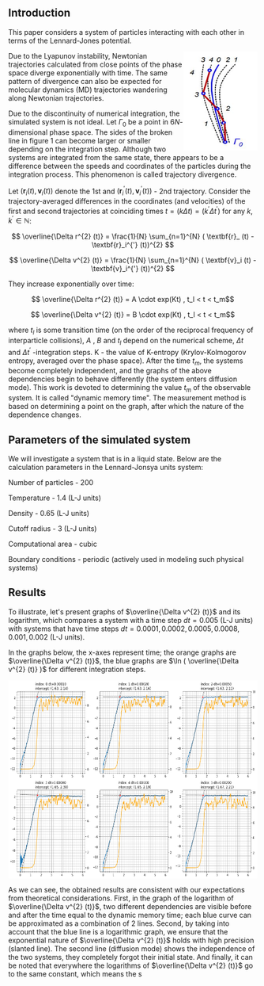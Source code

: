 ## Introduction

This paper considers a system of particles interacting with each other in terms of the Lennard-Jones potential.

<img align="right" width="150" height="200" src="./images/Trajectory.JPG">

Due to the Lyapunov instability, Newtonian trajectories calculated from close points of the phase space diverge exponentially with time. The same pattern of divergence can also be expected for molecular dynamics (MD) trajectories wandering along Newtonian trajectories.

Due to the discontinuity of numerical integration, the simulated system is not ideal. Let $\Gamma_0$ be a point in $6N$-dimensional phase space. The sides of the broken line in figure 1 can become larger or smaller depending on the integration step. Although two systems are integrated from the same state, there appears to be a difference between the speeds and coordinates of the particles during the integration process. This phenomenon is called trajectory divergence.

Let $( \textbf{r}_i (t) , \textbf{v}_i (t) )$ denote the 1st and $( \textbf{r}_i^{'} (t) , \textbf{v} _i^{'} (t) )$ - 2nd trajectory. Consider the trajectory-averaged differences in the coordinates (and velocities) of the first and second trajectories at coinciding times $t = (k \Delta t) = (k^{'} \Delta t^{'})$ for any $k, k^{'} \in \mathbb{N}$:


$$ \overline{\Delta r^{2} (t)} = \frac{1}{N} \sum_{n=1}^{N} ( \textbf{r}_ (t) - \textbf{r}_i^{'} (t))^{2} $$

$$ \overline{\Delta v^{2} (t)} = \frac{1}{N} \sum_{n=1}^{N} ( \textbf{v}_i (t) - \textbf{v}_i^{'} (t))^{2} $$

They increase exponentially over time:

$$ \overline{\Delta r^{2} (t)} = A \cdot exp(Kt) , t_l < t < t_m$$

$$ \overline{\Delta v^{2} (t)} = B \cdot exp(Kt) , t_l < t < t_m$$

where $t_l$ is some transition time (on the order of the reciprocal frequency of interparticle collisions), $A$ , $B$ and $t_l$ depend on the numerical scheme, $\Delta t$ and $\Delta t^{'}$ -integration steps. K - the value of K-entropy (Krylov-Kolmogorov entropy, averaged over the phase space). After the time $t_m$, the systems become completely independent, and the graphs of the above dependencies begin to behave differently (the system enters diffusion mode). This work is devoted to determining the value $t_m$ of the observable system. It is called "dynamic memory time". The measurement method is based on determining a point on the graph, after which the nature of the dependence changes.

## Parameters of the simulated system

We will investigate a system that is in a liquid state. Below are the calculation parameters in the Lennard-Jonsya units system:

Number of particles - $200$

Temperature - $1.4$ (L-J units)

Density - $0.65$ (L-J units)

Cutoff radius - $3$ (L-J units)

Computational area - cubic

Boundary conditions - periodic (actively used in modeling such physical systems)

## Results

To illustrate, let's present graphs of $\overline{\Delta v^{2} (t)}$
and its logarithm, which compares a system with a time step $dt = 0.005$ (L-J units) with systems that have time steps $dt = 0.0001, 0.0002, 0.0005, 0.0008, 0.001, 0.002$ (L-J units).

In the graphs below, the x-axes represent time; the orange graphs are $\overline{\Delta v^{2} (t)}$, the blue graphs are $\ln ( \overline{\Delta v^{2} (t)} )$ for different integration steps.

<img align="center" width="1000" height="400" src="./images/Speeds.png">
	
As we can see, the obtained results are consistent with our expectations from theoretical considerations. First, in the graph of the logarithm of $\overline{\Delta v^{2} (t)}$, two different dependencies are visible before and after the time equal to the dynamic memory time; each blue curve can be approximated as a combination of 2 lines. Second, by taking into account that the blue line is a logarithmic graph, we ensure that the exponential nature of $\overline{\Delta v^{2} (t)}$ holds with high precision (slanted line)․ The second line (diffusion mode) shows the independence of the two systems, they completely forgot their initial state. And finally, it can be noted that everywhere the logarithms of $\overline{\Delta v^{2} (t)}$ go to the same constant, which means the s